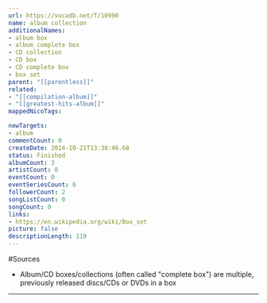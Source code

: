 ```yaml
---
url: https://vocadb.net/T/10990
name: album collection
additionalNames: 
- album box
- album complete box
- CD collection
- CD box
- CD complete box
- box set
parent: "[[parentless]]"
related:
- "[[compilation-album]]"
- "[[greatest-hits-album]]"
mappedNicoTags:

newTargets:
- album
commentCount: 0
createDate: 2024-10-21T13:38:46.68
status: Finished
albumCount: 3
artistCount: 0
eventCount: 0
eventSeriesCount: 0
followerCount: 2
songListCount: 0
songCount: 0
links: 
- https://en.wikipedia.org/wiki/Box_set
picture: false
descriptionLength: 119
---
```


#Sources

- Album/CD boxes/collections (often called "complete box") are multiple, previously released discs/CDs or DVDs in a box

---

